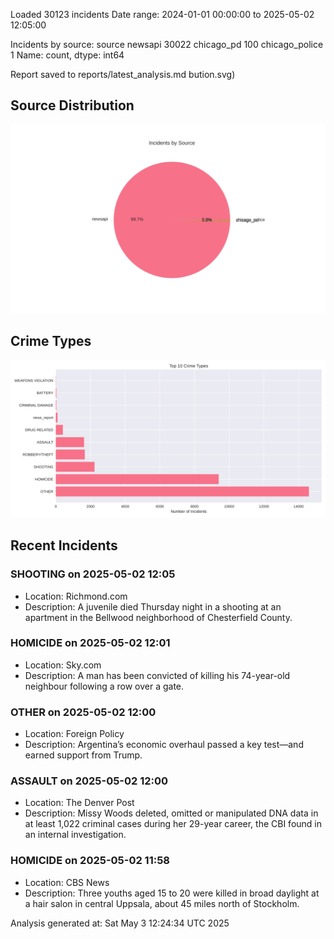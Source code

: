 
Loaded 30123 incidents
Date range: 2024-01-01 00:00:00 to 2025-05-02 12:05:00

Incidents by source:
source
newsapi           30022
chicago_pd          100
chicago_police        1
Name: count, dtype: int64

Report saved to reports/latest_analysis.md
bution.svg)

## Source Distribution
![Source Distribution](images/source_distribution.svg)

## Crime Types
![Crime Types](images/crime_types.svg)

## Recent Incidents

### SHOOTING on 2025-05-02 12:05
- Location: Richmond.com
- Description: A juvenile died Thursday night in a shooting at an apartment in the Bellwood neighborhood of Chesterfield County.


### HOMICIDE on 2025-05-02 12:01
- Location: Sky.com
- Description: A man has been convicted of killing his 74-year-old neighbour following a row over a gate.


### OTHER on 2025-05-02 12:00
- Location: Foreign Policy
- Description: Argentina’s economic overhaul passed a key test—and earned support from Trump.


### ASSAULT on 2025-05-02 12:00
- Location: The Denver Post
- Description: Missy Woods deleted, omitted or manipulated DNA data in at least 1,022 criminal cases during her 29-year career, the CBI found in an internal investigation.


### HOMICIDE on 2025-05-02 11:58
- Location: CBS News
- Description: Three youths aged 15 to 20 were killed in broad daylight at a hair salon in central Uppsala, about 45 miles north of Stockholm.

Analysis generated at: Sat May  3 12:24:34 UTC 2025
